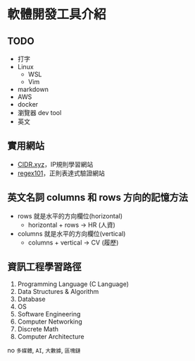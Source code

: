 # 軟體開發工具介紹

## TODO
* 打字
* Linux
    * WSL
    * Vim
* markdown
* AWS
* docker
* 瀏覽器 dev tool
* 英文

## 實用網站
* [CIDR.xyz](https://cidr.xyz/)，IP規則學習網站
* [regex101](https://regex101.com/)，正則表達式驗證網站

## 英文名詞 columns 和 rows 方向的記憶方法

* rows 就是水平的方向欄位(horizontal)
    * horizontal + rows -> HR (人資)
* columns 就是水平的方向欄位(vertical)
    * columns + vertical -> CV (履歷)

## 資訊工程學習路徑
1. Programming Language (C Language)
2. Data Structures & Algorithm
3. Database
4. OS
5. Software Engineering
6. Computer Networking
7. Discrete Math
8. Computer Architecture

no `多媒體`, `AI`, `大數據`, `區塊鏈`